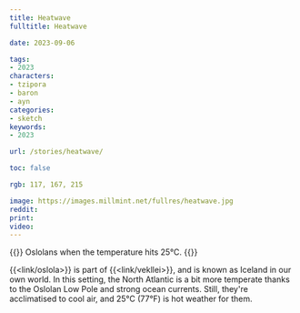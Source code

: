 ```yaml
---
title: Heatwave
fulltitle: Heatwave

date: 2023-09-06

tags:
- 2023
characters:
- tzipora
- baron
- ayn
categories:
- sketch
keywords:
- 2023

url: /stories/heatwave/

toc: false

rgb: 117, 167, 215

image: https://images.millmint.net/fullres/heatwave.jpg
reddit:
print:
video:
---
```

{{<note caption>}}
Oslolans when the temperature hits 25°C.
{{</note>}}

{{<link/oslola>}} is part of {{<link/vekllei>}}, and is known as Iceland in our own world. In this setting, the North Atlantic is a bit more temperate thanks to the Oslolan Low Pole and strong ocean currents. Still, they're acclimatised to cool air, and 25°C (77°F) is hot weather for them.